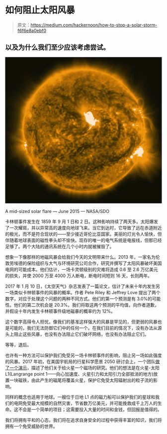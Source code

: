# 如何阻止太阳风暴

> 原文：<https://medium.com/hackernoon/how-to-stop-a-solar-storm-f6f6e8a0ebf0>

## 以及为什么我们至少应该考虑尝试。

![](img/06a0b9b871a9bc0d41da4339f25e15ae.png)

A mid-sized solar flare — June 2015 — NASA/SDO

卡林顿事件发生在 1859 年 9 月 1 日和 2 日。这种影响持续了两天多。太阳爆发了一次耀斑，并以异常高的速度向地球飞来。当它到达时，它导致了远在赤道附近的极光，而不是符合现状的——至少接近哥伦比亚国家。美丽的灯光令人愉快，但伴随着地球表面的磁性拳头却不愉快。现存的唯一的电气系统是电报线，但那已经足够了。两个大陆的通讯系统在几个小时内就被摧毁了。

想象一下像那样的地磁风暴会给我们今天的文明带来什么。2013 年，一家名为伦敦劳埃德的保险组织与大气与环境研究公司合作，研究并撰写了太阳风暴破坏美国电网的可能成本。他们估计，一场卡灵顿级别的灾难将造成 0.6 至 2.6 万亿美元的损失，并使 2000 万至 4000 万人断电，断电时间短则 16 天，长则两年。

2017 年 1 月 10 日，《太空天气》杂志发表了一篇论文，估计了未来十年内发生另一场类似卡林顿事件的风暴的概率。作者 Pete Riley 和 Jeffrey Love 提出了两个数字，对应于处理这个问题的两种不同方式。他们的第一个预测是有 3.0%的可能性。他们的第二次机会是 20.3%。我们将取这两个预测的平均值，向作者道歉，并假设十年内发生卡林顿事件级地磁暴的概率约为 12%。

这个数字高得令人担忧。像我们的基准这样强大的风暴是罕见的，但更弱的风暴也是可能的，我们无法防御它们中的任何一个。在我们目前的情况下，没有办法从源头上阻止这些风暴，也没有办法阻止它们破坏网络，也没有办法阻止它们。

等等，退后。

也许有一种方法可以保护我们免受另一场卡林顿事件的影响，阻止另一场如此强度的风暴。2017 年初，在美国宇航局的行星科学愿景 2050 研讨会上，一个团队[做了一个演示](https://www.hou.usra.edu/meetings/V2050/pdf/8250.pdf)，描述了他们关于给火星一个磁场的研究。他们的想法是在火星-太阳 L1(Langrange point 1——向心加速度、火星引力和太阳引力全部抵消的地方)放置一块磁铁，由此产生的磁尾将覆盖火星，保护它免受太阳辐射出的粒子流的影响。

同样的概念也适用于地球。一艘位于日地 L1 点的磁力船可以保护我们的星球和我们的电网免受最大规模的自然灾害，节省数万亿美元，并可能挽救成千上万人的生命。这不会是一个简单的项目；这需要投入大量的时间和金钱，但回报是值得的。

我们将拥有平和的心态，我们将在追求自身安全的过程中获得丰富的知识，我们将拥有一个免受威胁的世界。